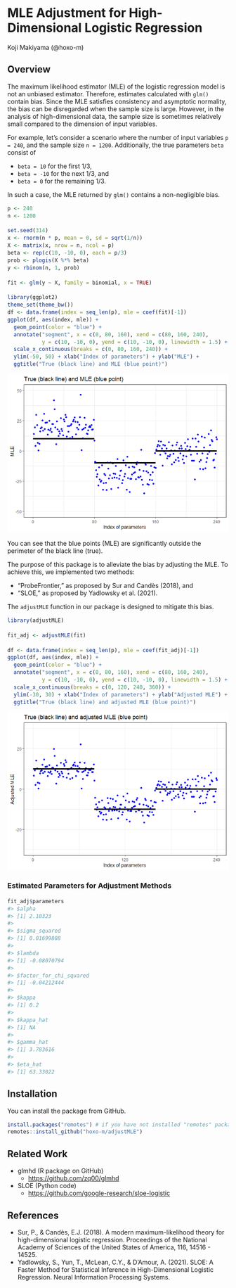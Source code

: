 MLE Adjustment for High-Dimensional Logistic Regression
================
Koji Makiyama (@hoxo-m)

<!-- README.md is generated from README.Rmd. Please edit that file -->

## Overview

The maximum likelihood estimator (MLE) of the logistic regression model
is not an unbiased estimator. Therefore, estimates calculated with
`glm()` contain bias. Since the MLE satisfies consistency and asymptotic
normality, the bias can be disregarded when the sample size is large.
However, in the analysis of high-dimensional data, the sample size is
sometimes relatively small compared to the dimension of input variables.

For example, let’s consider a scenario where the number of input
variables `p = 240`, and the sample size `n = 1200`. Additionally, the
true parameters `beta` consist of

- `beta = 10` for the first 1/3,
- `beta = -10` for the next 1/3, and
- `beta = 0` for the remaining 1/3.

In such a case, the MLE returned by `glm()` contains a non-negligible
bias.

``` r
p <- 240
n <- 1200

set.seed(314)
x <- rnorm(n * p, mean = 0, sd = sqrt(1/n))
X <- matrix(x, nrow = n, ncol = p)
beta <- rep(c(10, -10, 0), each = p/3)
prob <- plogis(X %*% beta)
y <- rbinom(n, 1, prob)

fit <- glm(y ~ X, family = binomial, x = TRUE)

library(ggplot2)
theme_set(theme_bw())
df <- data.frame(index = seq_len(p), mle = coef(fit)[-1])
ggplot(df, aes(index, mle)) +
  geom_point(color = "blue") +
  annotate("segment", x = c(0, 80, 160), xend = c(80, 160, 240), 
           y = c(10, -10, 0), yend = c(10, -10, 0), linewidth = 1.5) +
  scale_x_continuous(breaks = c(0, 80, 160, 240)) +
  ylim(-50, 50) + xlab("Index of parameters") + ylab("MLE") +
  ggtitle("True (black line) and MLE (blue point)")
```

![](man/figures/README-biasedMLE-1.png)<!-- -->

You can see that the blue points (MLE) are significantly outside the
perimeter of the black line (true).

The purpose of this package is to alleviate the bias by adjusting the
MLE. To achieve this, we implemented two methods:

- “ProbeFrontier,” as proposed by Sur and Candès (2018), and
- “SLOE,” as proposed by Yadlowsky et al. (2021).

The `adjustMLE` function in our package is designed to mitigate this
bias.

``` r
library(adjustMLE)

fit_adj <- adjustMLE(fit)

df <- data.frame(index = seq_len(p), mle = coef(fit_adj)[-1])
ggplot(df, aes(index, mle)) +
  geom_point(color = "blue") +
  annotate("segment", x = c(0, 80, 160), xend = c(80, 160, 240), 
           y = c(10, -10, 0), yend = c(10, -10, 0), linewidth = 1.5) +
  scale_x_continuous(breaks = c(0, 120, 240, 360)) +
  ylim(-30, 30) + xlab("Index of parameters") + ylab("Adjusted MLE") +
  ggtitle("True (black line) and adjusted MLE (blue point)")
```

![](man/figures/README-adjustedMLE-1.png)<!-- -->

### Estimated Parameters for Adjustment Methods

``` r
fit_adj$parameters
#> $alpha
#> [1] 2.10323
#> 
#> $sigma_squared
#> [1] 0.01699888
#> 
#> $lambda
#> [1] -0.08070794
#> 
#> $factor_for_chi_squared
#> [1] -0.04212444
#> 
#> $kappa
#> [1] 0.2
#> 
#> $kappa_hat
#> [1] NA
#> 
#> $gamma_hat
#> [1] 3.783616
#> 
#> $eta_hat
#> [1] 63.33022
```

## Installation

You can install the package from GitHub.

``` r
install.packages("remotes") # if you have not installed "remotes" package
remotes::install_github("hoxo-m/adjustMLE")
```

## Related Work

- glmhd (R package on GitHub)
  - <https://github.com/zq00/glmhd>
- SLOE (Python code)
  - <https://github.com/google-research/sloe-logistic>

## References

- Sur, P., & Candès, E.J. (2018). A modern maximum-likelihood theory for
  high-dimensional logistic regression. Proceedings of the National
  Academy of Sciences of the United States of America, 116, 14516 -
  14525.
- Yadlowsky, S., Yun, T., McLean, C.Y., & D’Amour, A. (2021). SLOE: A
  Faster Method for Statistical Inference in High-Dimensional Logistic
  Regression. Neural Information Processing Systems.
